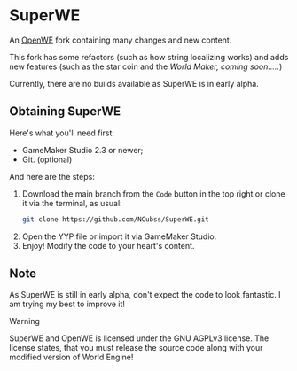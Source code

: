 SuperWE
================================================================
An [OpenWE](https://github.com/Sicraftails/SMM-WE-OpenWE) fork
containing many changes and new content.

This fork has some refactors (such as how string localizing works)
and adds new features (such as the star coin and the _World Maker,
coming soon....._)

Currently, there are no builds available as SuperWE is in early
alpha.

Obtaining SuperWE
----------------------------------------------------------------
Here's what you'll need first:

-  GameMaker Studio 2.3 or newer;
-  Git. (optional)

And here are the steps:

1. Download the main branch from the `Code` button in the top right
   or clone it via the terminal, as usual:
   ```bash
   git clone https://github.com/NCubss/SuperWE.git
   ```
2. Open the YYP file or import it via GameMaker Studio.
3. Enjoy! Modify the code to your heart's content.

Note
----------------------------------------------------------------
As SuperWE is still in early alpha, don't expect the code to look
fantastic. I am trying my best to improve it!

> [!WARNING]
> SuperWE and OpenWE is licensed under the GNU AGPLv3 license. The
> license states, that you must release the source code along with
> your modified version of World Engine!
